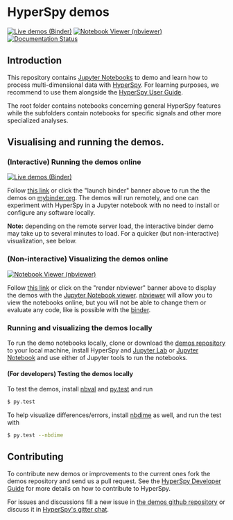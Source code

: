 # HyperSpy demos

[![Live demos (Binder)](https://mybinder.org/badge.svg)](https://mybinder.org/v2/gh/hyperspy/hyperspy-demos/main)
[![Notebook Viewer (nbviewer)](https://raw.githubusercontent.com/jupyter/design/master/logos/Badges/nbviewer_badge.svg?sanitize=true)](http://nbviewer.ipython.org/github/hyperspy/hyperspy-demos/tree/main/)
[![Documentation Status](https://readthedocs.org/projects/hyperspy/badge/?version=stable)](http://hyperspy.readthedocs.io/en/stable/?badge=stable)

## Introduction

This repository contains [Jupyter Notebooks](http://jupyter.org/) to demo and learn
how to process multi-dimensional data with [HyperSpy](http://hyperspy.org). For
learning purposes, we recommend to use them alongside the 
[HyperSpy User Guide](http://hyperspy.org/hyperspy-doc/current/index.html).

The root folder contains notebooks concerning general HyperSpy features while
the subfolders contain notebooks for specific signals and other more specialized
analyses.

## Visualising and running the demos.

### (Interactive) Running the demos online

[![Live demos (Binder)](https://mybinder.org/badge.svg)](https://mybinder.org/v2/gh/hyperspy/hyperspy-demos/main)

Follow [this link](https://mybinder.org/v2/gh/hyperspy/hyperspy-demos/main)
or click the "launch binder" banner above to run the the demos on 
[mybinder.org](https://mybinder.org/). The demos will run remotely, 
and one can experiment with HyperSpy in a Jupyter notebook with no need 
to install or configure any software locally.

**Note:** depending on the remote server load, the interactive binder demo may 
take up to several minutes to load. For a quicker (but non-interactive) 
visualization, see below.

### (Non-interactive) Visualizing the demos online

[![Notebook Viewer (nbviewer)](https://raw.githubusercontent.com/jupyter/design/master/logos/Badges/nbviewer_badge.svg?sanitize=true)](http://nbviewer.ipython.org/github/hyperspy/hyperspy-demos/tree/main/)

Follow [this link](http://nbviewer.ipython.org/github/hyperspy/hyperspy-demos/tree/main/) 
or click on the "render nbviewer" banner above
to display the demos with the 
[Jupyter Notebook viewer](http://nbviewer.jupyter.org). 
[nbviewer](http://nbviewer.jupyter.org/) will allow you to view the notebooks online,
but you will not be able to change them or evaluate any code, like is possible with the 
[binder](https://mybinder.org/v2/gh/hyperspy/hyperspy-demos/main).

### Running and visualizing the demos locally

To run the demo notebooks locally, 
clone or download the [demos repository](https://github.com/hyperspy/hyperspy-demos) 
to your local
machine, install HyperSpy and
[Jupyter Lab](http://jupyterlab.readthedocs.io/en/latest/) or 
[Jupyter Notebook](https://jupyter-notebook.readthedocs.io/en/stable/)
and use either of Jupyter tools to run the notebooks.


#### (For developers) Testing the demos locally

To test the demos, install
[nbval](http://github.com/computationalmodelling/nbval) and
[py.test](https://pytest.org/) and run

```bash
$ py.test
```

To help visualize differences/errors, install
[nbdime](http://github.com/jupyter/nbdime) as well, and run the test with

```bash
$ py.test --nbdime
```

## Contributing

To contribute new demos or improvements to the current ones fork the demos
repository and send us a pull request. See the 
[HyperSpy Developer Guide](http://hyperspy.org/hyperspy-doc/current/dev_guide.html) 
for more details on how to contribute to HyperSpy.

For issues and discussions fill a new
issue in [the demos github repository](https://github.com/hyperspy/hyperspy-demos)
or discuss it in [HyperSpy's gitter chat](https://gitter.im/hyperspy/hyperspy).



